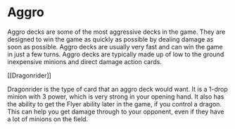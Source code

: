 # Aggro

Aggro decks are some of the most aggressive decks in the game. They are designed to win the game as quickly as possible
by dealing damage as soon as possible. Aggro decks are usually very fast and can win the game in just a few turns. 
Aggro decks are typically made up of low to the ground inexpensive minions and direct damage action cards.

[[Dragonrider]]

Dragonrider is the type of card that an aggro deck would want. It is a 1-drop minion with 3 power, which is very
strong in your opening hand. It also has the ability to get the Flyer ability later in the game, if you control
a dragon. This can help you get damage through to your opponent, even if they have a lot of minions on the field.
